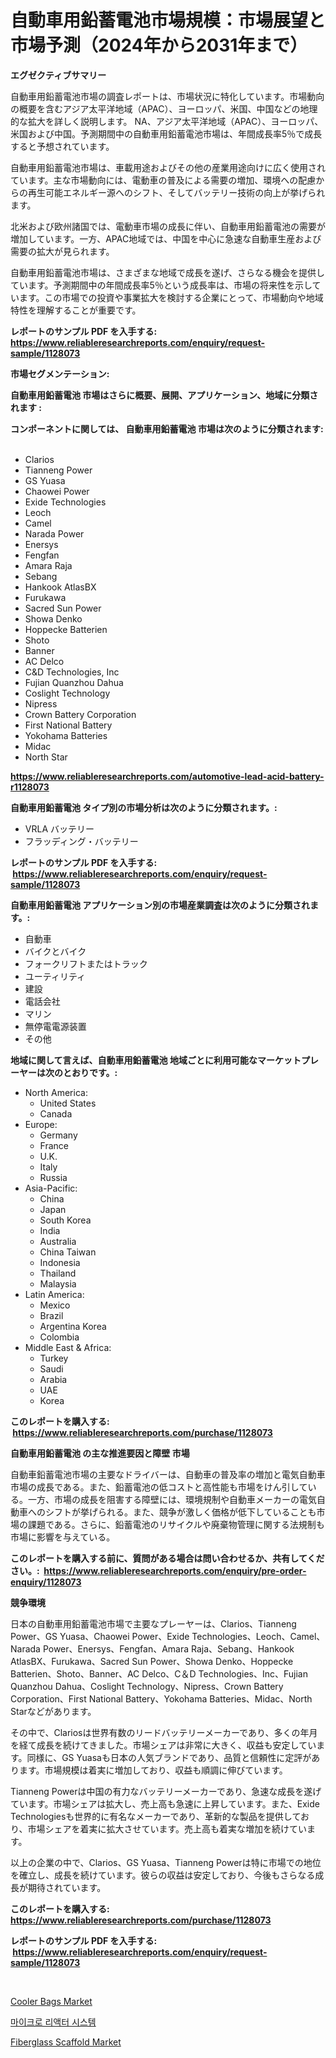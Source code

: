 <p><h1>自動車用鉛蓄電池市場規模：市場展望と市場予測（2024年から2031年まで）</h1></p><p><strong>エグゼクティブサマリー</strong></p>
<p><p>自動車用鉛蓄電池市場の調査レポートは、市場状況に特化しています。市場動向の概要を含むアジア太平洋地域（APAC）、ヨーロッパ、米国、中国などの地理的な拡大を詳しく説明します。 NA、アジア太平洋地域（APAC）、ヨーロッパ、米国および中国。予測期間中の自動車用鉛蓄電池市場は、年間成長率5％で成長すると予想されています。</p><p>自動車用鉛蓄電池市場は、車載用途およびその他の産業用途向けに広く使用されています。主な市場動向には、電動車の普及による需要の増加、環境への配慮からの再生可能エネルギー源へのシフト、そしてバッテリー技術の向上が挙げられます。</p><p>北米および欧州諸国では、電動車市場の成長に伴い、自動車用鉛蓄電池の需要が増加しています。一方、APAC地域では、中国を中心に急速な自動車生産および需要の拡大が見られます。</p><p>自動車用鉛蓄電池市場は、さまざまな地域で成長を遂げ、さらなる機会を提供しています。予測期間中の年間成長率5％という成長率は、市場の将来性を示しています。この市場での投資や事業拡大を検討する企業にとって、市場動向や地域特性を理解することが重要です。</p></p>
<p><strong>レポートのサンプル PDF を入手する: <a href="https://www.reliableresearchreports.com/enquiry/request-sample/1128073">https://www.reliableresearchreports.com/enquiry/request-sample/1128073</a></strong></p>
<p><strong>市場セグメンテーション:</strong></p>
<p><strong> 自動車用鉛蓄電池 市場はさらに概要、展開、アプリケーション、地域に分類されます :</strong></p>
<p><strong>コンポーネントに関しては、 自動車用鉛蓄電池 市場は次のように分類されます: &nbsp;</strong></p>
<p><ul><li>Clarios</li><li>Tianneng Power</li><li>GS Yuasa</li><li>Chaowei Power</li><li>Exide Technologies</li><li>Leoch</li><li>Camel</li><li>Narada Power</li><li>Enersys</li><li>Fengfan</li><li>Amara Raja</li><li>Sebang</li><li>Hankook AtlasBX</li><li>Furukawa</li><li>Sacred Sun Power</li><li>Showa Denko</li><li>Hoppecke Batterien</li><li>Shoto</li><li>Banner</li><li>AC Delco</li><li>C&D Technologies, Inc</li><li>Fujian Quanzhou Dahua</li><li>Coslight Technology</li><li>Nipress</li><li>Crown Battery Corporation</li><li>First National Battery</li><li>Yokohama Batteries</li><li>Midac</li><li>North Star</li></ul></p>
<p><strong><a href="https://www.reliableresearchreports.com/automotive-lead-acid-battery-r1128073">https://www.reliableresearchreports.com/automotive-lead-acid-battery-r1128073</a></strong></p>
<p><strong> 自動車用鉛蓄電池 タイプ別の市場分析は次のように分類されます。:</strong></p>
<p><ul><li>VRLA バッテリー</li><li>フラッディング・バッテリー</li></ul></p>
<p><strong>レポートのサンプル PDF を入手する: &nbsp;<a href="https://www.reliableresearchreports.com/enquiry/request-sample/1128073">https://www.reliableresearchreports.com/enquiry/request-sample/1128073</a></strong></p>
<p><strong> 自動車用鉛蓄電池 アプリケーション別の市場産業調査は次のように分類されます。:</strong></p>
<p><ul><li>自動車</li><li>バイクとバイク</li><li>フォークリフトまたはトラック</li><li>ユーティリティ</li><li>建設</li><li>電話会社</li><li>マリン</li><li>無停電電源装置</li><li>その他</li></ul></p>
<p><strong>地域に関して言えば、自動車用鉛蓄電池 地域ごとに利用可能なマーケットプレーヤーは次のとおりです。:</strong></p>
<p><ul>
    <li>
        North America:
        <ul>
            <li>United States</li>
            <li>Canada</li>
        </ul>
    </li>
    <li>
        Europe:
        <ul>
            <li>Germany</li>
            <li>France</li>
            <li>U.K.</li>
            <li>Italy</li>
            <li>Russia</li>
        </ul>
    </li>
    <li>
        Asia-Pacific:
        <ul>
            <li>China</li>
            <li>Japan</li>
            <li>South Korea</li>
            <li>India</li>
            <li>Australia</li>
            <li>China Taiwan</li>
            <li>Indonesia</li>
            <li>Thailand</li>
            <li>Malaysia</li>
        </ul>
    </li>
    <li>
        Latin America:
        <ul>
            <li>Mexico</li>
            <li>Brazil</li>
            <li>Argentina Korea</li>
            <li>Colombia</li>
        </ul>
    </li>
    <li>
        Middle East & Africa:
        <ul>
            <li>Turkey</li>
            <li>Saudi</li>
            <li>Arabia</li>
            <li>UAE</li>
            <li>Korea</li>
        </ul>
    </li>
    </ul></p>
<p><strong>このレポートを購入する: &nbsp;<a href="https://www.reliableresearchreports.com/purchase/1128073">https://www.reliableresearchreports.com/purchase/1128073</a></strong></p>
<p><strong>自動車用鉛蓄電池 の主な推進要因と障壁 市場</strong></p>
<p><p>自動車鉛蓄電池市場の主要なドライバーは、自動車の普及率の増加と電気自動車市場の成長である。また、鉛蓄電池の低コストと高性能も市場をけん引している。一方、市場の成長を阻害する障壁には、環境規制や自動車メーカーの電気自動車へのシフトが挙げられる。また、競争が激しく価格が低下していることも市場の課題である。さらに、鉛蓄電池のリサイクルや廃棄物管理に関する法規制も市場に影響を与えている。</p></p>
<p><strong>このレポートを購入する前に、質問がある場合は問い合わせるか、共有してください。:&nbsp; <a href="https://www.reliableresearchreports.com/enquiry/pre-order-enquiry/1128073">https://www.reliableresearchreports.com/enquiry/pre-order-enquiry/1128073</a></strong></p>
<p><strong>競争環境</strong></p>
<p><p>日本の自動車用鉛蓄電池市場で主要なプレーヤーは、Clarios、Tianneng Power、GS Yuasa、Chaowei Power、Exide Technologies、Leoch、Camel、Narada Power、Enersys、Fengfan、Amara Raja、Sebang、Hankook AtlasBX、Furukawa、Sacred Sun Power、Showa Denko、Hoppecke Batterien、Shoto、Banner、AC Delco、C＆D Technologies、Inc、Fujian Quanzhou Dahua、Coslight Technology、Nipress、Crown Battery Corporation、First National Battery、Yokohama Batteries、Midac、North Starなどがあります。 </p><p>その中で、Clariosは世界有数のリードバッテリーメーカーであり、多くの年月を経て成長を続けてきました。市場シェアは非常に大きく、収益も安定しています。同様に、GS Yuasaも日本の人気ブランドであり、品質と信頼性に定評があります。市場規模は着実に増加しており、収益も順調に伸びています。</p><p>Tianneng Powerは中国の有力なバッテリーメーカーであり、急速な成長を遂げています。市場シェアは拡大し、売上高も急速に上昇しています。また、Exide Technologiesも世界的に有名なメーカーであり、革新的な製品を提供しており、市場シェアを着実に拡大させています。売上高も着実な増加を続けています。</p><p>以上の企業の中で、Clarios、GS Yuasa、Tianneng Powerは特に市場での地位を確立し、成長を続けています。彼らの収益は安定しており、今後もさらなる成長が期待されています。</p></p>
<p><strong>このレポートを購入する: &nbsp; <a href="https://www.reliableresearchreports.com/purchase/1128073">https://www.reliableresearchreports.com/purchase/1128073</a></strong></p>
<p><strong>レポートのサンプル PDF を入手する: &nbsp;<a href="https://www.reliableresearchreports.com/enquiry/request-sample/1128073">https://www.reliableresearchreports.com/enquiry/request-sample/1128073</a></strong><strong></strong></p>
<p>&nbsp;</p>
<p><p><a href="https://github.com/jodemen/Market-Research-Report-List-2/blob/main/cooler-bags-market.md">Cooler Bags Market</a></p><p><a href="https://github.com/wallacBahrtyinger567686/Market-Research-Report-List-1/blob/main/349537726555.md">마이크로 리액터 시스템</a></p><p><a href="https://github.com/Sarissaschmalingtr6fz2739/Market-Research-Report-List-2/blob/main/fiberglass-scaffold-market.md">Fiberglass Scaffold Market</a></p></p>
